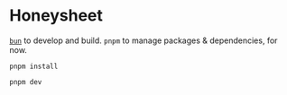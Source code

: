 # Honeysheet

[`bun`](https://bun.sh/) to develop and build.
`pnpm` to manage packages & dependencies, for now.

```shell
pnpm install

pnpm dev
```
